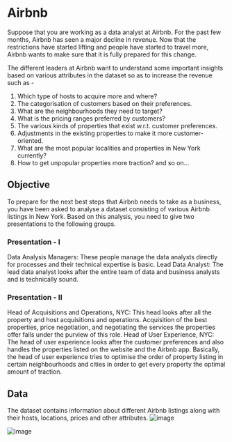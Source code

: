 # Airbnb 

Suppose that you are working as a data analyst at Airbnb. For the past few months, Airbnb has seen a major decline in revenue. Now that the restrictions have started lifting and people have started to travel more, Airbnb wants to make sure that it is fully prepared for this change.

The different leaders at Airbnb want to understand some important insights based on various attributes in the dataset so as to increase the revenue such as -
1. Which type of hosts to acquire more and where?
2. The categorisation of customers based on their preferences.
3. What are the neighbourhoods they need to target?
4. What is the pricing ranges preferred by customers?
5. The various kinds of properties that exist w.r.t. customer preferences.
6. Adjustments in the existing properties to make it more customer-oriented.
7. What are the most popular localities and properties in New York currently?
8. How to get unpopular properties more traction? and so on...

## Objective
To prepare for the next best steps that Airbnb needs to take as a business, you have been asked to analyse a dataset consisting of various Airbnb listings in New York. Based on this analysis, you need to give two presentations to the following groups.

### Presentation - I
Data Analysis Managers: These people manage the data analysts directly for processes and their technical expertise is basic.
Lead Data Analyst: The lead data analyst looks after the entire team of data and business analysts and is technically sound.

### Presentation - II
Head of Acquisitions and Operations, NYC: This head looks after all the property and host acquisitions and operations. Acquisition of the best properties, price negotiation, and negotiating the services the properties offer falls under the purview of this role.
Head of User Experience, NYC: The head of user experience looks after the customer preferences and also handles the properties listed on the website and the Airbnb app. Basically, the head of user experience tries to optimise the order of property listing in certain neighbourhoods and cities in order to get every property the optimal amount of traction.
 
## Data
The dataset contains information about different Airbnb listings along with their hosts, locations, prices and other attributes.
![image](https://user-images.githubusercontent.com/77529445/173493639-207fb569-5ae9-4091-a98d-e69a2a09b645.png)

![image](https://user-images.githubusercontent.com/77529445/173493687-df06cd95-1f85-4a6f-ad75-afc1362cbd9d.png)
